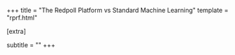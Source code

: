+++
title = "The Redpoll Platform vs Standard Machine Learning"
template = "rprf.html"

[extra]

subtitle = ""
+++
